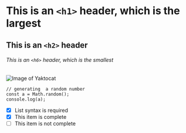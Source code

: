 # This is an `<h1>` header, which is the largest
## This is an `<h2>` header
###### This is an `<h6>` header, which is the smallest
![Image of Yaktocat](https://octodex.github.com/images/yaktocat.png)
```
// generating  a random number
const a = Math.random();
console.log(a);
```
- [x] List syntax is required
- [x] This item is complete
- [ ] This item is not complete
